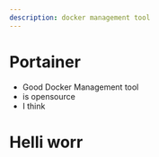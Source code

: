 ```yaml
---
description: docker management tool
---
```


# Portainer

- Good Docker Management tool 
- is opensource
- I think 

<h1>Helli worr</h1>
